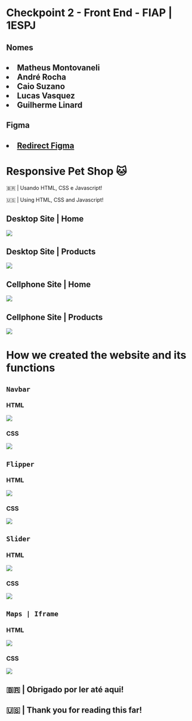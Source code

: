 # Checkpoint 2 - Front End - FIAP | 1ESPJ

## Nomes

<h2>

<li>Matheus Montovaneli</li>
<li>André Rocha</li>
<li>Caio Suzano</li>
<li>Lucas Vasquez</li>
<li>Guilherme Linard </li>

## Figma

<h2>
<li><a href="https://www.figma.com/file/4ltbisiTDLGH2nW7gVLa78/Checkpoint---PetShop?type=design&node-id=0%3A1&mode=design&t=mdfc3uVLnc3xpEfm-1">Redirect Figma</a></li>



# Responsive Pet Shop 🐱

<p>🇧🇷 | Usando HTML, CSS e Javascript!</p>
<p>🇺🇸 | Using HTML, CSS and Javascript!</p>

## Desktop Site | Home

<img src="https://i.imgur.com/IkURco2.png"/>


## Desktop Site | Products

<img src="https://i.imgur.com/fiqU35n.png"/> 

## Cellphone Site | Home

<img src="https://i.imgur.com/W78JhCR.png"/> 

## Cellphone Site | Products

<img src="https://i.imgur.com/IKYxVaT.png"/> 

# How we created the website and its functions

## `Navbar`

<h3>HTML</h3>
<img src="https://i.imgur.com/ZOkisGV.png"/>
<h3>CSS</h3>
<img src="https://i.imgur.com/VccNQeB.png"/>



## `Flipper`
<h3>HTML</h3>
<img src="https://i.imgur.com/nFS7rWm.png"/>
<h3>CSS</h3>
<img src="https://i.imgur.com/YxIVXuF.png"/>

## `Slider`

<h3>HTML</h3>
<img src="https://i.imgur.com/8JrMqoX.png"/>
<h3>CSS</h3>
<img src="https://i.imgur.com/0lB1zM3.png"/>

## `Maps | Iframe`

<h3>HTML</h3>
<img src="https://i.imgur.com/3VCnRVR.png"/>
<h3>CSS</h3>
<img src="https://i.imgur.com/AuEDYen.png"/>
<h2>🇧🇷 | Obrigado por ler até aqui!</h2>
<h2>🇺🇸 | Thank you for reading this far!</h2>


